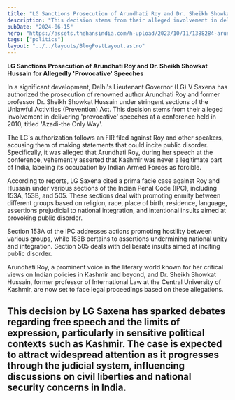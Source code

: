 ```yaml
---
title: "LG Sanctions Prosecution of Arundhati Roy and Dr. Sheikh Showkat Hussain for Allegedly 'Provocative' Speeches"
description: "This decision stems from their alleged involvement in delivering 'provocative' speeches at a conference held in 2010, titled 'Azadi-the Only Way'"
pubDate: "2024-06-15"
hero: "https://assets.thehansindia.com/h-upload/2023/10/11/1388284-arundhati-roy.webp"
tags: ["politics"]
layout: "../../layouts/BlogPostLayout.astro"
---
```

**LG Sanctions Prosecution of Arundhati Roy and Dr. Sheikh Showkat Hussain for Allegedly 'Provocative' Speeches**

In a significant development, Delhi's Lieutenant Governor (LG) V Saxena has authorized the prosecution of renowned author Arundhati Roy and former professor Dr. Sheikh Showkat Hussain under stringent sections of the Unlawful Activities (Prevention) Act. This decision stems from their alleged involvement in delivering 'provocative' speeches at a conference held in 2010, titled 'Azadi-the Only Way'.

The LG's authorization follows an FIR filed against Roy and other speakers, accusing them of making statements that could incite public disorder. Specifically, it was alleged that Arundhati Roy, during her speech at the conference, vehemently asserted that Kashmir was never a legitimate part of India, labeling its occupation by Indian Armed Forces as forcible.

According to reports, LG Saxena cited a prima facie case against Roy and Hussain under various sections of the Indian Penal Code (IPC), including 153A, 153B, and 505. These sections deal with promoting enmity between different groups based on religion, race, place of birth, residence, language, assertions prejudicial to national integration, and intentional insults aimed at provoking public disorder.

Section 153A of the IPC addresses actions promoting hostility between various groups, while 153B pertains to assertions undermining national unity and integration. Section 505 deals with deliberate insults aimed at inciting public disorder.

Arundhati Roy, a prominent voice in the literary world known for her critical views on Indian policies in Kashmir and beyond, and Dr. Sheikh Showkat Hussain, former professor of International Law at the Central University of Kashmir, are now set to face legal proceedings based on these allegations.

This decision by LG Saxena has sparked debates regarding free speech and the limits of expression, particularly in sensitive political contexts such as Kashmir. The case is expected to attract widespread attention as it progresses through the judicial system, influencing discussions on civil liberties and national security concerns in India.
---